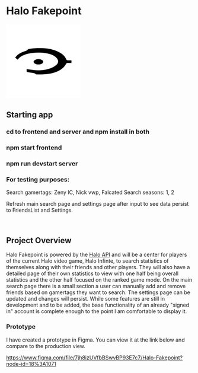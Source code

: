 # Halo Fakepoint

<img src="https://github.com/Necolanch/Halo-Fakepoint/blob/main/frontend/public/halo.svg" alt="Halo logo" width="200" height="200" />

<br>

## Starting app
### cd to frontend and server and npm install in both
### npm start frontend
### npm run devstart server

### For testing purposes:
Search gamertags: Zeny IC, Nick vwp, Falcated
Search seasons: 1, 2

Refresh main search page and settings page after input to see data persist to FriendsList and Settings.

<br>

## Project Overview

Halo Fakepoint is powered by the [Halo API](https://autocode.com/halo/) and will be a center for players of the current Halo video game, Halo Infinte, to search statistics of themselves along with their friends and other players. They will also have a detailed page of their own statistics to view with one half being overall statistics and the other half focused on the ranked game mode. On the main search page there is a small section a user can manually add and remove friends based on gamertags they want to search. The settings page can be updated and changes will persist. While some features are still in development and to be added, the base functionality of an already "signed in" account is complete enough to the point I am comfortable to display it. 

### Prototype

I have created a prototype in Figma. You can view it at the link below and compare to the production view.

https://www.figma.com/file/7jh8izUVfbBSwvBP93E7c7/Halo-Fakepoint?node-id=18%3A1071
